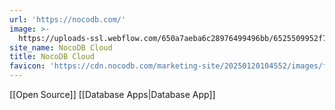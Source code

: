 ```yaml
---
url: 'https://nocodb.com/'
image: >-
  https://uploads-ssl.webflow.com/650a7aeba6c28976499496bb/6525509952f7acbb92bc7b08_Cloud%20Thumbnail.webp
site_name: NocoDB Cloud
title: NocoDB Cloud
favicon: 'https://cdn.nocodb.com/marketing-site/20250120104552/images/favicon.png'
---
```

[[Open Source]] [[Database Apps|Database App]]



